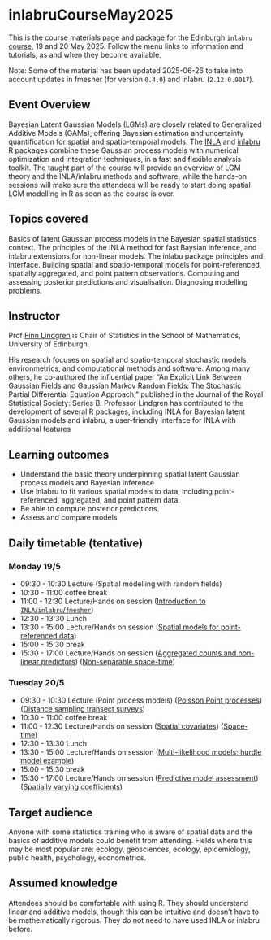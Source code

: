 
<!-- README.md is generated from README.Rmd. Please edit that file -->

# inlabruCourseMay2025

<!-- badges: start -->

<!-- badges: end -->

This is the course materials page and package for the [Edinburgh
`inlabru`
course](https://centreforstatistics.maths.ed.ac.uk/events/upcoming-events/inlabru),
19 and 20 May 2025. Follow the menu links to information and tutorials,
as and when they become available.

Note: Some of the material has been updated 2025-06-26 to take into
account updates in fmesher (for version `0.4.0`) and inlabru
(`2.12.0.9017`).

## Event Overview

Bayesian Latent Gaussian Models (LGMs) are closely related to
Generalized Additive Models (GAMs), offering Bayesian estimation and
uncertainty quantification for spatial and spatio-temporal models. The
[INLA](https://www.r-inla.org/) and
[inlabru](https://inlabru-org.github.io/inlabru/) R packages combine
these Gaussian process models with numerical optimization and
integration techniques, in a fast and flexible analysis toolkit. The
taught part of the course will provide an overview of LGM theory and the
INLA/inlabru methods and software, while the hands-on sessions will make
sure the attendees will be ready to start doing spatial LGM modelling in
R as soon as the course is over.

## Topics covered

Basics of latent Gaussian process models in the Bayesian spatial
statistics context. The principles of the INLA method for fast Baysian
inference, and inlabru extensions for non-linear models. The inlabu
package principles and interface. Building spatial and spatio-temporal
models for point-referenced, spatially aggregated, and point pattern
observations. Computing and assessing posterior predictions and
visualisation. Diagnosing modelling problems.

## Instructor

Prof [Finn Lindgren](https://www.maths.ed.ac.uk/~flindgre/) is Chair of
Statistics in the School of Mathematics, University of Edinburgh.

His research focuses on spatial and spatio-temporal stochastic models,
environmetrics, and computational methods and software. Among many
others, he co-authored the influential paper “An Explicit Link Between
Gaussian Fields and Gaussian Markov Random Fields: The Stochastic
Partial Differential Equation Approach,” published in the Journal of the
Royal Statistical Society: Series B. Professor Lindgren has contributed
to the development of several R packages, including INLA for Bayesian
latent Gaussian models and inlabru, a user-friendly interface for INLA
with additional features

## Learning outcomes

- Understand the basic theory underpinning spatial latent Gaussian
  process models and Bayesian inference
- Use inlabru to fit various spatial models to data, including
  point-referenced, aggregated, and point pattern data.
- Be able to compute posterior predictions.
- Assess and compare models

## Daily timetable (tentative)

### Monday 19/5

- 09:30 - 10:30 Lecture (Spatial modelling with random fields)
- 10:30 - 11:00 coffee break
- 11:00 - 12:30 Lecture/Hands on session ([Introduction to
  `INLA`/`inlabru`/`fmesher`](articles/random_fields_1d.html))
- 12:30 - 13:30 Lunch
- 13:30 - 15:00 Lecture/Hands on session ([Spatial models for
  point-referenced data](articles/random_fields_2d.html))
- 15:00 - 15:30 break
- 15:30 - 17:00 Lecture/Hands on session ([Aggregated counts and
  non-linear predictors](articles/aggregated_counts_1d.html))
  ([Non-separable space-time](articles/nonseparable_spacetime.html))

### Tuesday 20/5

- 09:30 - 10:30 Lecture (Point process models) ([Poisson Point
  processes](https://inlabru-org.github.io/inlabru/articles/2d_lgcp.html))
  ([Distance sampling transect
  surveys](https://inlabru-org.github.io/inlabru/articles/2d_lgcp_distancesampling.html))
- 10:30 - 11:00 coffee break
- 11:00 - 12:30 Lecture/Hands on session ([Spatial
  covariates](articles/lgcp_2d_covars.html))
  ([Space-time](articles/lgcp_2d_spatiotemporal.html))
- 12:30 - 13:30 Lunch
- 13:30 - 15:00 Lecture/Hands on session ([Multi-likelihood models;
  hurdle model
  example](https://inlabru-org.github.io/inlabru/articles/zip_zap_models.html))
- 15:00 - 15:30 break
- 15:30 - 17:00 Lecture/Hands on session ([Predictive model
  assessment](https://inlabru-org.github.io/inlabru/articles/prediction_scores.html))
  ([Spatially varying
  coefficients](https://inlabru-org.github.io/inlabru/articles/svc.html))

## Target audience

Anyone with some statistics training who is aware of spatial data and
the basics of additive models could benefit from attending. Fields where
this may be most popular are: ecology, geosciences, ecology,
epidemiology, public health, psychology, econometrics.

## Assumed knowledge

Attendees should be comfortable with using R. They should understand
linear and additive models, though this can be intuitive and doesn’t
have to be mathematically rigorous. They do not need to have used INLA
or inlabru before.
